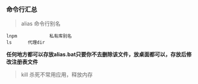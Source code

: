### 命令行汇总

> alias 命令行别名

	lnpm 	        私有库别名
	ls		代理dir
	
**任何地方都可以存放alias.bat只要你不去删除该文件，放桌面都可以，存放后修改注册表文件**

> kill 杀死不常用应用，释放内存
	
